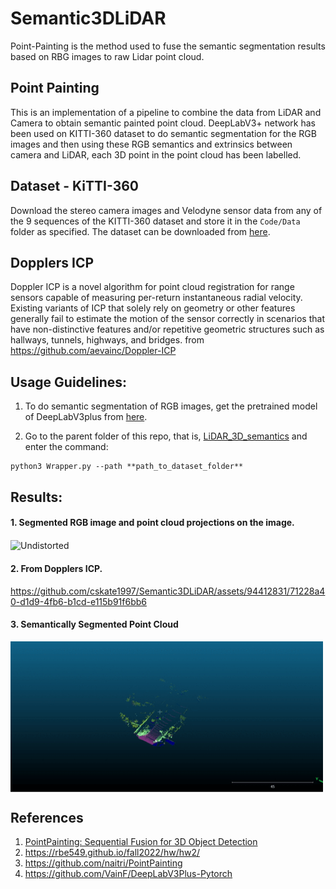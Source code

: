 # Semantic3DLiDAR
Point-Painting is the method used to fuse the semantic segmentation results based on RBG images to raw Lidar point cloud.

## Point Painting
This is an implementation of a pipeline to combine the data from LiDAR and Camera to obtain semantic painted point cloud.
DeepLabV3+ network has been used on KITTI-360 dataset to do semantic segmentation for the RGB images and then using these RGB semantics and extrinsics between camera and LiDAR, each 3D point in the point cloud has been labelled.

## Dataset - KiTTI-360

Download the stereo camera images and Velodyne sensor data from any of the 9 sequences of the KITTI-360 dataset and store it in the `Code/Data` folder as specified. The dataset can be downloaded from [here](https://www.cvlibs.net/datasets/kitti-360/index.php).

## Dopplers ICP
Doppler ICP is a novel algorithm for point cloud registration for range sensors capable of measuring per-return instantaneous radial velocity. Existing variants of ICP that solely rely on geometry or other features generally fail to estimate the motion of the sensor correctly in scenarios that have non-distinctive features and/or repetitive geometric structures such as hallways, tunnels, highways, and bridges. from https://github.com/aevainc/Doppler-ICP

## Usage Guidelines:

1. To do semantic segmentation of RGB images, get the pretrained model of DeepLabV3plus from [here](https://github.com/VainF/DeepLabV3Plus-Pytorch).

2. Go to the parent folder of this repo, that is, [LiDAR_3D_semantics](.) and enter the command:
```
python3 Wrapper.py --path **path_to_dataset_folder**
```

## Results:

#### 1. Segmented RGB image and point cloud projections on the image.

<img src="Code/Results/lidar_semantics.gif"  align="center" alt="Undistorted" width="500"/>


#### 2. From Dopplers ICP.

https://github.com/cskate1997/Semantic3DLiDAR/assets/94412831/71228a40-d1d9-4fb6-b1cd-e115b91f6bb6


#### 3. Semantically Segmented Point Cloud

<img src="Code/Results/pointcloud.gif"  align="center" alt="Undistorted" width="500"/>

## References

1. [PointPainting: Sequential Fusion for 3D Object Detection](https://arxiv.org/abs/1911.10150)
2. https://rbe549.github.io/fall2022/hw/hw2/
3. https://github.com/naitri/PointPainting
4. https://github.com/VainF/DeepLabV3Plus-Pytorch
